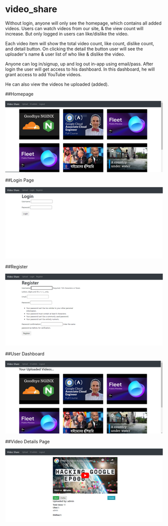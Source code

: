 # video_share
Without login, anyone will only see the homepage, which contains all added videos. Users can watch videos from our site, & the view count will increase. But only logged in users can like/dislike the video.

Each video item will show the total video count, like count, dislike count, and detail button. On clicking the detail the button user will see the uploader's name & user list of who like & dislike the video.

Anyone can log in/signup, up and log out in-app using email/pass. After login the user will get access to his dashboard. In this dashboard, he will grant access to add YouTube videos.

He can also view the videos he uploaded (added).

##Homepage

![Home Page](https://github.com/Mahmudul-Amin-Minar/video_share/blob/main/screenshot/homepage.PNG)

##Login Page

![Login](https://github.com/Mahmudul-Amin-Minar/video_share/blob/main/screenshot/login.PNG)

##Register

![Register](https://github.com/Mahmudul-Amin-Minar/video_share/blob/main/screenshot/register.PNG)

##User Dashboard

![Dashboard](https://github.com/Mahmudul-Amin-Minar/video_share/blob/main/screenshot/dashboard.PNG)

##Video Details Page

![Video Details](https://github.com/Mahmudul-Amin-Minar/video_share/blob/main/screenshot/video_details_page.PNG)
